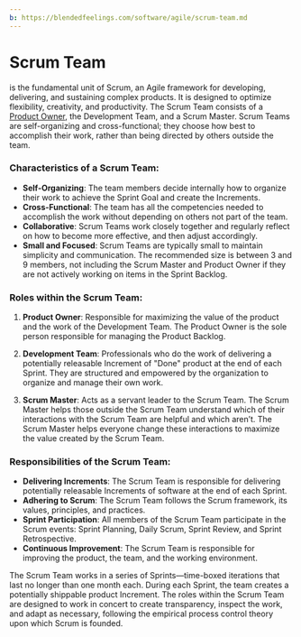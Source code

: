 ```yaml
---
b: https://blendedfeelings.com/software/agile/scrum-team.md
---
```


# Scrum Team 
is the fundamental unit of Scrum, an Agile framework for developing, delivering, and sustaining complex products. It is designed to optimize flexibility, creativity, and productivity. The Scrum Team consists of a [Product Owner](product-owner.md), the Development Team, and a Scrum Master. Scrum Teams are self-organizing and cross-functional; they choose how best to accomplish their work, rather than being directed by others outside the team.

### Characteristics of a Scrum Team:

- **Self-Organizing**: The team members decide internally how to organize their work to achieve the Sprint Goal and create the Increments.
- **Cross-Functional**: The team has all the competencies needed to accomplish the work without depending on others not part of the team.
- **Collaborative**: Scrum Teams work closely together and regularly reflect on how to become more effective, and then adjust accordingly.
- **Small and Focused**: Scrum Teams are typically small to maintain simplicity and communication. The recommended size is between 3 and 9 members, not including the Scrum Master and Product Owner if they are not actively working on items in the Sprint Backlog.

### Roles within the Scrum Team:

1. **Product Owner**: Responsible for maximizing the value of the product and the work of the Development Team. The Product Owner is the sole person responsible for managing the Product Backlog.

2. **Development Team**: Professionals who do the work of delivering a potentially releasable Increment of "Done" product at the end of each Sprint. They are structured and empowered by the organization to organize and manage their own work.

3. **Scrum Master**: Acts as a servant leader to the Scrum Team. The Scrum Master helps those outside the Scrum Team understand which of their interactions with the Scrum Team are helpful and which aren’t. The Scrum Master helps everyone change these interactions to maximize the value created by the Scrum Team.

### Responsibilities of the Scrum Team:

- **Delivering Increments**: The Scrum Team is responsible for delivering potentially releasable Increments of software at the end of each Sprint.
- **Adhering to Scrum**: The Scrum Team follows the Scrum framework, its values, principles, and practices.
- **Sprint Participation**: All members of the Scrum Team participate in the Scrum events: Sprint Planning, Daily Scrum, Sprint Review, and Sprint Retrospective.
- **Continuous Improvement**: The Scrum Team is responsible for improving the product, the team, and the working environment.

The Scrum Team works in a series of Sprints—time-boxed iterations that last no longer than one month each. During each Sprint, the team creates a potentially shippable product Increment. The roles within the Scrum Team are designed to work in concert to create transparency, inspect the work, and adapt as necessary, following the empirical process control theory upon which Scrum is founded.